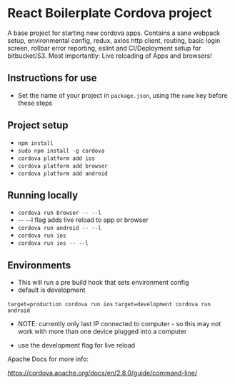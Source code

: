
# React Boilerplate Cordova project

A base project for starting new cordova apps. Contains a sane webpack setup, environmental config, redux, axios http client, routing, basic login screen, rollbar error reporting, eslint and CI/Deployment setup for bitbucket/S3. Most importantly: Live reloading of Apps and browsers!

## Instructions for use

* Set the name of your project in `package.json`, using the `name` key before these steps

## Project setup

* `npm install` 
* `sudo npm install -g cordova`
* `cordova platform add ios`
* `cordova platform add browser`
* `cordova platform add android`

## Running locally

* `cordova run browser -- --l`
* -- --l flag adds live reload to app or browser
* `cordova run android -- --l`
* `cordova run ios`
* `cordova run ios -- --l`

## Environments

* This will run a pre build hook that sets environment config
* default is development

 `target=production cordova run ios`
 `target=development cordova run android`

 * NOTE: currently only last IP connected to computer - so this may not work with more than one device plugged into a computer

* use the development flag for live reload

Apache Docs for more info:

https://cordova.apache.org/docs/en/2.8.0/guide/command-line/



